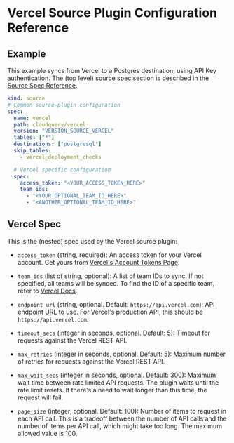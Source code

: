 # Vercel Source Plugin Configuration Reference

## Example

This example syncs from Vercel to a Postgres destination, using API Key authentication. The (top level) source spec section is described in the [Source Spec Reference](https://www.cloudquery.io/docs/reference/source-spec).

```yaml
kind: source
# Common source-plugin configuration
spec:
  name: vercel
  path: cloudquery/vercel
  version: "VERSION_SOURCE_VERCEL"
  tables: ["*"]
  destinations: ["postgresql"]
  skip_tables:
    - vercel_deployment_checks

  # Vercel specific configuration
  spec:
    access_token: "<YOUR_ACCESS_TOKEN_HERE>"
    team_ids:
      - "<YOUR_OPTIONAL_TEAM_ID_HERE>"
      - "<ANOTHER_OPTIONAL_TEAM_ID_HERE>"

```

## Vercel Spec

This is the (nested) spec used by the Vercel source plugin:

- `access_token` (string, required):
  An access token for your Vercel account. Get yours from [Vercel's Account Tokens Page](https://vercel.com/account/tokens).

- `team_ids` (list of string, optional):
  A list of team IDs to sync. If not specified, all teams will be synced. To find the ID of a specific team, refer to [Vercel Docs](https://vercel.com/docs/teams-and-accounts/create-or-join-a-team#find-your-team-id).

- `endpoint_url` (string, optional. Default: `https://api.vercel.com`):
  API endpoint URL to use. For Vercel's production API, this should be `https://api.vercel.com`.

- `timeout_secs` (integer in seconds, optional. Default: 5):
  Timeout for requests against the Vercel REST API.

- `max_retries` (integer in seconds, optional. Default: 5):
  Maximum number of retries for requests against the Vercel REST API.

- `max_wait_secs` (integer in seconds, optional. Default: 300):
  Maximum wait time between rate limited API requests. The plugin waits until the rate limit resets. If there's a need to wait longer than this time, the request will fail.

- `page_size` (integer, optional. Default: 100):
  Number of items to request in each API call. This is a tradeoff between the number of API calls and the number of items per API call, which might take too long. The maximum allowed value is 100.
